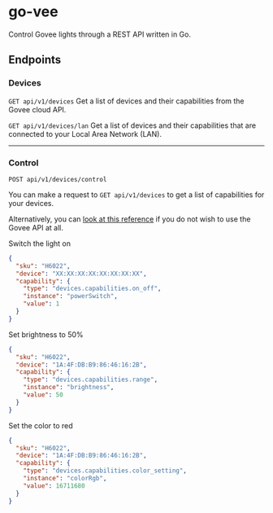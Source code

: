 # go-vee

Control Govee lights through a REST API written in Go.

## Endpoints

### Devices

`GET api/v1/devices`
Get a list of devices and their capabilities from the Govee cloud API.

`GET api/v1/devices/lan`
Get a list of devices and their capabilities that are connected to your Local Area Network (LAN).

---

### Control

`POST api/v1/devices/control`

You can make a request to `GET api/v1/devices` to get a list of capabilities for your devices.

Alternatively, you can [look at this reference](https://developer.govee.com/reference/get-you-devices) if you do not wish to use the Govee API at all.

Switch the light on

```json
{
  "sku": "H6022",
  "device": "XX:XX:XX:XX:XX:XX:XX:XX",
  "capability": {
    "type": "devices.capabilities.on_off",
    "instance": "powerSwitch",
    "value": 1
  }
}
```

Set brightness to 50%

```json
{
  "sku": "H6022",
  "device": "1A:4F:DB:B9:86:46:16:2B",
  "capability": {
    "type": "devices.capabilities.range",
    "instance": "brightness",
    "value": 50
  }
}
```

Set the color to red

```json
{
  "sku": "H6022",
  "device": "1A:4F:DB:B9:86:46:16:2B",
  "capability": {
    "type": "devices.capabilities.color_setting",
    "instance": "colorRgb",
    "value": 16711680
  }
}
```
